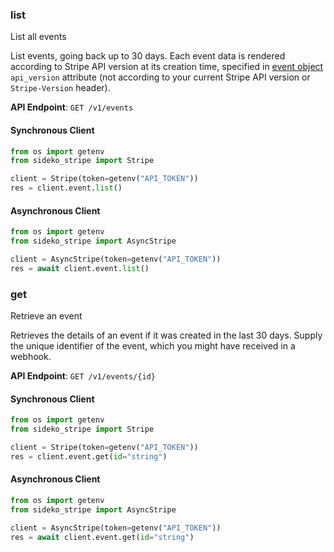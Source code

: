 
### list <a name="list"></a>
List all events

<p>List events, going back up to 30 days. Each event data is rendered according to Stripe API version at its creation time, specified in <a href="https://docs.stripe.com/api/events/object">event object</a> <code>api_version</code> attribute (not according to your current Stripe API version or <code>Stripe-Version</code> header).</p>

**API Endpoint**: `GET /v1/events`

#### Synchronous Client

```python
from os import getenv
from sideko_stripe import Stripe

client = Stripe(token=getenv("API_TOKEN"))
res = client.event.list()
```

#### Asynchronous Client

```python
from os import getenv
from sideko_stripe import AsyncStripe

client = AsyncStripe(token=getenv("API_TOKEN"))
res = await client.event.list()
```

### get <a name="get"></a>
Retrieve an event

<p>Retrieves the details of an event if it was created in the last 30 days. Supply the unique identifier of the event, which you might have received in a webhook.</p>

**API Endpoint**: `GET /v1/events/{id}`

#### Synchronous Client

```python
from os import getenv
from sideko_stripe import Stripe

client = Stripe(token=getenv("API_TOKEN"))
res = client.event.get(id="string")
```

#### Asynchronous Client

```python
from os import getenv
from sideko_stripe import AsyncStripe

client = AsyncStripe(token=getenv("API_TOKEN"))
res = await client.event.get(id="string")
```
